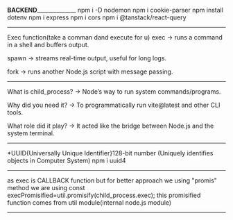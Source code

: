 ______________BACKEND____________________________
npm i -D nodemon
npm i cookie-parser
npm install dotenv
npm i express
npm i cors
npm i @tanstack/react-query
_______________________________________________
Exec function(take a comman dand execute for u)
exec → runs a command in a shell and buffers output.

spawn → streams real-time output, useful for long logs.

fork → runs another Node.js script with message passing.
__________________________
What is child_process? → Node’s way to run system commands/programs.

Why did you need it? → To programmatically run vite@latest and other CLI tools.

What role did it play? → It acted like the bridge between Node.js and the system terminal.
_________________________________
*UUID{Universally Unique Identifier}128-bit number  (Uniquely identifies objects in Computer System)
npm i uuid4
______________
as exec is CALLBACK function but for better approach we using "promis" method 
we are using
const execPromisified=util.promisify(child_process.exec);
this promisified function comes from util module(internal node.js module)
__________________________________________________
